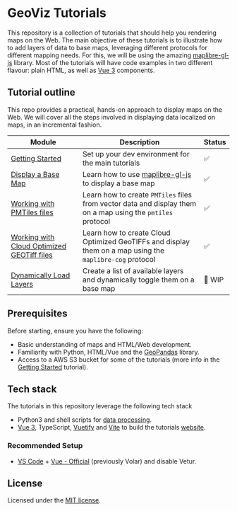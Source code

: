 
# GeoViz Tutorials
This repository is a collection of tutorials that should help you rendering maps on the Web. The main objective of these tutorials is to illustrate how to add layers of data to base maps, leveraging different protocols for different mapping needs. For this, we will be using the amazing [maplibre-gl-js](https://github.com/maplibre/maplibre-gl-js) library. Most of the tutorials will have code examples in two different flavour: plain HTML, as well as [Vue 3](https://vuejs.org) components.

## Tutorial outline
This repo provides a practical, hands-on approach to display maps on the Web. We will cover all the steps involved in displaying data localized on maps, in an incremental fashion. 

| Module | Description | Status |
|--------|-------------|--------|
| [Getting Started](./0_getting-started) | Set up your dev environment for the main tutorials | ✅ | 
| [Display a Base Map](./1_simple-map) | Learn how to use [maplibre-gl-js](https://github.com/maplibre/maplibre-gl-js) to display a base map| ✅ |
| [Working with PMTiles files](./2_PMTiles-map) | Learn how to create `PMTiles` files from vector data and display them on a map using the `pmtiles` protocol | ✅ |
| [Working with Cloud Optimized GEOTiff files](./3_Cloud-Optimized-GeoTIFF) | Learn how to create Cloud Optimized GeoTIFFs and display them on a map using the `maplibre-cog` protocol | ✅ |
| [Dynamically Load Layers](./4_layer-list) | Create a list of available layers and dynamically toggle them on a base map | 🚧 WIP | 

## Prerequisites
Before starting, ensure you have the following:
- Basic understanding of maps and HTML/Web development.
- Familiarity with Python, HTML/Vue and the [GeoPandas](https://geopandas.org/en/stable/) library.
- Access to a AWS S3 bucket for some of the tutorials (more info in the [Getting Started](./0_getting-started) tutorial).

## Tech stack

The tutorials in this repository leverage the following tech stack

- Python3 and shell scripts for [data processing](./dataprocessing).
-  [Vue 3](https://vuejs.org), TypeScript, [Vuetify](https://vuetifyjs.com/en/) and [Vite](https://vitejs.dev) to build the tutorials [website](./site).

### Recommended Setup

- [VS Code](https://code.visualstudio.com/) + [Vue - Official](https://marketplace.visualstudio.com/items?itemName=Vue.volar) (previously Volar) and disable Vetur.

## License
Licensed under the [MIT license](LICENSE).
